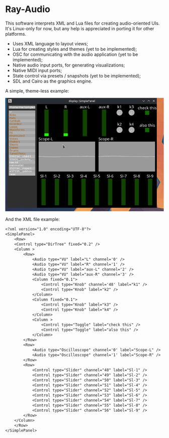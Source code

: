 # Ray-Audio

This software interprets XML and Lua files for creating audio-oriented UIs. It's Linux-only for now, but any help is appreciated in porting it for other platforms.  
  
* Uses XML language to layout views;
* Lua for creating styles and themes (yet to be implemented);
* OSC for communicating with the audio application (yet to be implemented);
* Native audio input ports, for generating visualizations;
* Native MIDI input ports;
* State control via presets / snapshots (yet to be implemented);
* SDL and Cairo as the graphics engine.
  
A simple, theme-less example:

![](display.gif)

And the XML file example:
```
<?xml version="1.0" encoding="UTF-8"?>
<SimplePanel>
    <Row>
    <Control type="DirTree" fixed="0.2" />
    <Column >
        <Row>
            <Audio type="VU" label="L" channel='0' />
            <Audio type="VU" label="R" channel='1' />
            <Audio type="VU" label="aux-L" channel='2' />
            <Audio type="VU" label="aux-R" channel='3' />
            <Column fixed="0.1">
                <Control type="Knob" channel='48' label="k1" />
                <Control type="Knob" label="k2" />
            </Column>
            <Column fixed="0.1">
                <Control type="Knob" label="k3" />
                <Control type="Knob" label="k4" />
            </Column>
            <Column >
                <Control type="Toggle" label="check this" />
                <Control type="Toggle" label="also this" />
            </Column>
        </Row>
        <Row>
            <Audio type="Oscilloscope" channel='0' label="Scope-L" />
            <Audio type="Oscilloscope" channel='1' label="Scope-R" />
        </Row>
        <Row>
            <Control type="Slider" channel="48" label="Sl-1" />
            <Control type="Slider" channel="49" label="Sl-2" />
            <Control type="Slider" channel="50" label="Sl-3" />
            <Control type="Slider" channel="51" label="Sl-4" />
            <Control type="Slider" channel="52" label="Sl-5" />
            <Control type="Slider" channel="53" label="Sl-6" />
            <Control type="Slider" channel="54" label="Sl-7" />
            <Control type="Slider" channel="55" label="Sl-8" />
            <Control type="Slider" channel="56" label="Sl-9" />
        </Row>
    </Column>
    </Row>
</SimplePanel>
```

